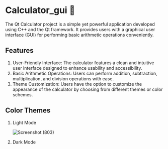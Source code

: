 # Calculator_gui 👾
The Qt Calculator project is a simple yet powerful application developed using C++ and the Qt framework. It provides users with a graphical user interface (GUI) for performing basic arithmetic operations conveniently.

## Features
1. User-Friendly Interface: The calculator features a clean and intuitive user interface designed to enhance usability and accessibility.
2. Basic Arithmetic Operations: Users can perform addition, subtraction, multiplication, and division operations with ease.
3. Theme Customization: Users have the option to customize the appearance of the calculator by choosing from different themes or color schemes.

## Color Themes
1. Light Mode

     ![Screenshot (803)](https://github.com/ahmed2-salah/Calculator_gui/assets/90197922/f6ca1a31-ee68-47d8-90f9-f1f19c0a1621)
2. Dark Mode

  

   

